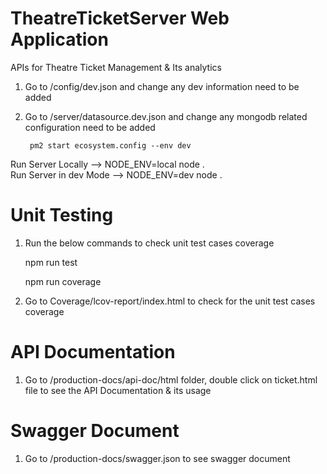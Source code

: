 # TheatreTicketServer Web Application

APIs for Theatre Ticket Management & Its analytics

1. Go to /config/dev.json and change any dev information need to be added

2. Go to /server/datasource.dev.json and change any mongodb related configuration need to be added

    	pm2 start ecosystem.config --env dev


Run Server Locally --> NODE_ENV=local node .  
Run Server in dev Mode --> NODE_ENV=dev node .


# Unit Testing 

1. Run the below commands to check unit test cases coverage 

    npm run test

    npm run coverage 

2. Go to Coverage/lcov-report/index.html to check for the unit test cases coverage   



# API Documentation

1. Go to /production-docs/api-doc/html folder, double click on ticket.html file to see the API Documentation & its usage


# Swagger Document

1. Go to /production-docs/swagger.json to see swagger document


